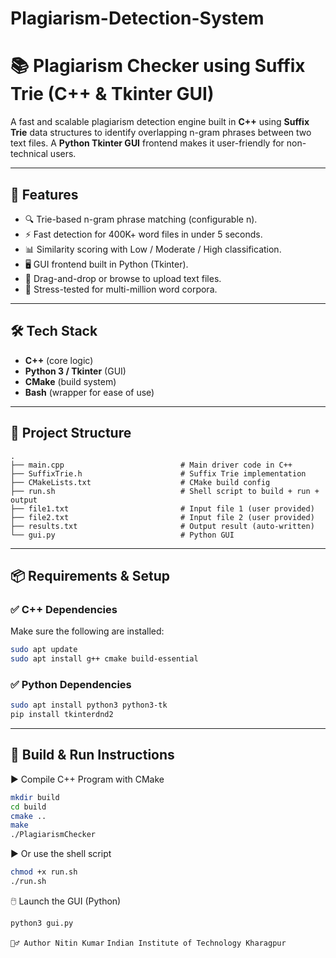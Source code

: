 # Plagiarism-Detection-System
# 📚 Plagiarism Checker using Suffix Trie (C++ & Tkinter GUI)

A fast and scalable plagiarism detection engine built in **C++** using **Suffix Trie** data structures to identify overlapping n-gram phrases between two text files. A **Python Tkinter GUI** frontend makes it user-friendly for non-technical users.

---

## 🚀 Features

- 🔍 Trie-based n-gram phrase matching (configurable n).
- ⚡ Fast detection for 400K+ word files in under 5 seconds.
- 📊 Similarity scoring with Low / Moderate / High classification.
- 🖥️ GUI frontend built in Python (Tkinter).
- 📁 Drag-and-drop or browse to upload text files.
- 🧪 Stress-tested for multi-million word corpora.

---

## 🛠️ Tech Stack

- **C++** (core logic)
- **Python 3 / Tkinter** (GUI)
- **CMake** (build system)
- **Bash** (wrapper for ease of use)

---

## 📁 Project Structure
```
.
├── main.cpp                          # Main driver code in C++
├── SuffixTrie.h                      # Suffix Trie implementation
├── CMakeLists.txt                    # CMake build config
├── run.sh                            # Shell script to build + run + output
├── file1.txt                         # Input file 1 (user provided)
├── file2.txt                         # Input file 2 (user provided)
├── results.txt                       # Output result (auto-written)
└── gui.py                            # Python GUI
```
---

## 📦 Requirements & Setup

### ✅ C++ Dependencies

Make sure the following are installed:

```bash
sudo apt update
sudo apt install g++ cmake build-essential
```
### ✅ Python Dependencies
```bash
sudo apt install python3 python3-tk
pip install tkinterdnd2

```
---

## 🔧 Build & Run Instructions

▶️ Compile C++ Program with CMake
```bash
mkdir build
cd build
cmake ..
make
./PlagiarismChecker
```

▶️ Or use the shell script
```bash
chmod +x run.sh
./run.sh
```

🖱️ Launch the GUI (Python)
```bash
python3 gui.py
```
`
🙋‍♂️ Author
Nitin Kumar
`
`
Indian Institute of Technology Kharagpur
`



